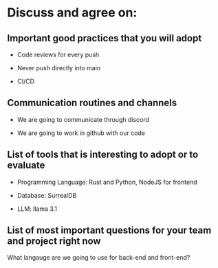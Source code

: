 # Discuss and agree on:

## Important good practices that you will adopt

- Code reviews for every push

- Never push directly into main

- CI/CD


## Communication routines and channels

- We are going to communicate through discord


- We are going to work in github with our code

## List of tools that is interesting to adopt or to evaluate

- Programming Language: Rust and Python, NodeJS for frontend

- Database: SurrealDB


- LLM: llama 3.1


## List of most important questions for your team and project right now

What langauge are we going to use for back-end and front-end?
